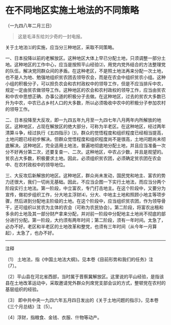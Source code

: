 # 在不同地区实施土地法的不同策略

（一九四八年二月三日）

> 这是毛泽东给刘少奇的一封电报。

关于土地法⑴的实施，应当分三种地区，采取不同策略。

一、日本投降以前的老解放区。这种地区大体上早已分配土地，只须调整一部分土地。这种地区的工作中心，应当是按照平山经验⑵，用党内党外结合的方法整理党的队伍，解决党同群众间的矛盾。在这种老区，不是照土地法再来分配一次土地，也不是人为地、勉强地组织贫农团去领导农会，而是在农会中组织贫农小组。这种小组的积极分子，可以担负农会和农村政权中的领导工作，但是不应当排斥中农，规定一定由贫农做领导工作。这种地区的农会和农村政权的领导工作，应当由贫农和中农中思想正确、办事公道的积极分子去做。在这种地区，过去的贫农大多数已升为中农，中农已占乡村人口的大多数，所以必须吸收中农中的积极分子参加农村的领导工作。

二、日本投降至大反攻，即一九四五年九月至一九四七年八月两年内所解放的地区。这种地区，占现在解放区的绝大部分，可称为半老区。在这种地区，经过两年清算斗争，经过执行《五四指示》⑶，群众的觉悟程度和组织程度已经相当提高，土地问题已经初步解决。但群众觉悟程度和组织程度尚不是很高，土地问题尚未彻底解决。这种地区，完全适用土地法，普遍地彻底地分配土地，并且应当准备一次分不好再分第二次，还要复查一、二次。这种地区，中农占少数，并且是观望的。贫农占大多数，积极要求土地。因此，必须组织贫农团，必须确定贫农团在农会中、在农村政权中的领导地位。

三、大反攻后新解放的地区。这种地区，群众尚未发动，国民党和地主、富农的势力还很大，我们一切尚无基础。因此，不应当企图一下实行土地法，而应当分两个阶段实行土地法。第一阶段，中立富农，专门打击地主。在这个阶段中，又要分为宣传，做初步组织工作，分大地主浮财⑷，分大、中地主土地和照顾小地主等项步骤，然后进到分配地主阶级的土地。在这个阶段中，应当组织贫农团，作为领导骨干，还可组织以贫农为主体的农会（可称为农民协会）。第二阶段，将富农出租和多余的土地及其一部分财产拿来分配，并对前一阶段中分配地主土地尚不彻底的部分进行分配。第一阶段，大约须有两年时间；第二阶段，须有一年时间。太急了，必办不好。老区和半老区的土地改革和整党，也须有三年时间（从今年一月算起），太急了，也办不好。

***

注释

〔1〕 土地法，指《中国土地法大纲》。见本卷《目前形势和我们的任务》注〔7〕。

〔2〕平山县在河北省西部，当时属于晋察冀解放区。这里说的平山经验，是指该县在土地改革运动中，采取邀请党外群众列席党支部会议的方式，整顿党在农村的基层组织的经验。

〔3〕 即中共中央一九四六年五月四日发出的《关于土地问题的指示》，见本卷《三个月总结》注〔5〕。

〔4〕浮财，指粮食、金钱、衣服、什物等动产。
